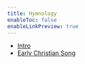 ```yaml
---
title: Hymnology
enableToc: false
enableLinkPreview: true
---
```

- [Intro](notes/Fall%202023/Hymnology/Intro.md)
- [Early Christian Song](notes/Fall%202023/Hymnology/Early%20Christian%20Song.md)